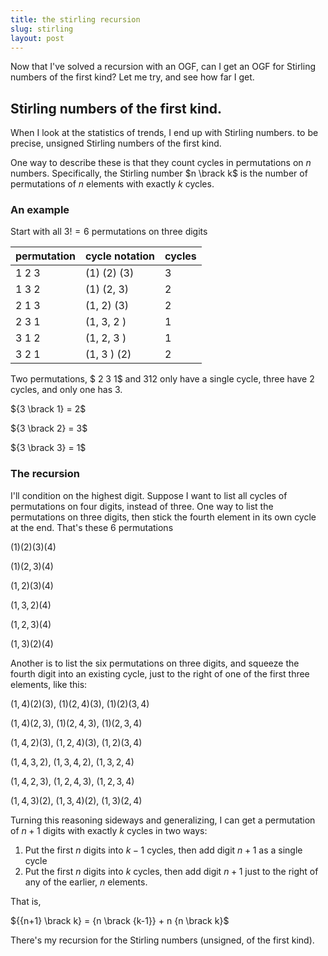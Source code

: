 ```yaml
---
title: the stirling recursion
slug: stirling
layout: post
---
```


Now that I've solved a recursion with an OGF, can I get an OGF for Stirling numbers of the first kind?
Let me try, and see how far I get.

## Stirling numbers of the first kind.
When I look at the statistics of trends, I end up with Stirling numbers.
to be precise, unsigned Stirling numbers of the first kind.

One way to describe these is that they count cycles in permutations on $n$ numbers. 
Specifically, the Stirling number $n \brack k$ is the number of permutations of $n$ elements
with exactly $k$ cycles.

### An example
Start with all $3! = 6$ permutations on three digits

| permutation | cycle notation | cycles |
|-------------|----------------|--------|
| 1 2 3 | (1) (2) (3) | 3 |
| 1 3 2 | (1) (2, 3) | 2 |
| 2 1 3 | (1, 2) (3) | 2 |
| 2 3 1 | (1, 3, 2 ) | 1 |
| 3 1 2 | (1, 2, 3 ) | 1 |
| 3 2 1 | (1, 3 ) (2) | 2 |

Two permutations, $ 2 3 1$ and $3 1 2$ only have a single cycle,
three have 2 cycles, and only one has 3.

${3 \brack 1} = 2$

${3 \brack 2} = 3$

${3 \brack 3} = 1$

### The recursion

I'll condition on the highest digit.
Suppose I want to list all cycles of permutations on four digits, instead of three.
One way to list the permutations on three digits, then stick the fourth element in its own cycle at the end.
That's these 6 permutations

$(1) (2) (3) (4)$

$(1) (2, 3) (4)$

$(1, 2) (3) (4)$

$(1, 3, 2) (4)$

$(1, 2, 3) (4)$

$(1, 3) (2) (4)$ 

Another is to list the six permutations on three digits, and squeeze the fourth digit into an existing cycle,
just to the right of one of the first three elements, like this:

$(1, 4) (2) (3)$, $(1) (2, 4) (3)$, $(1) (2) (3, 4)$

$(1, 4) (2, 3)$, $(1) (2, 4, 3)$, $(1) (2, 3, 4)$

$(1, 4, 2) (3)$, $(1, 2, 4) (3)$, $(1, 2) (3, 4)$ 

$(1, 4, 3, 2)$, $(1, 3, 4, 2)$, $(1, 3, 2, 4)$

$(1, 4, 2, 3)$, $(1, 2, 4, 3)$, $(1, 2, 3, 4)$

$(1, 4, 3) (2)$, $(1, 3, 4) (2)$, $(1, 3) (2, 4)$

Turning this reasoning sideways and generalizing, I can get a permutation of $n+1$ digits with exactly $k$ cycles in two ways:

1. Put the first $n$ digits into $k-1$ cycles, then add digit $n+1$ as a single cycle
2. Put the first $n$ digits into $k$ cycles, then add digit $n+1$ just to the right of any of the earlier, $n$ elements.

That is,

${{n+1} \brack k} = {n \brack {k-1}} + n {n \brack k}$

There's my recursion for the Stirling numbers (unsigned, of the first kind).
